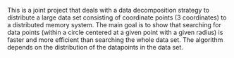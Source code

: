 This is a joint project that deals with a data decomposition strategy to distribute a large data set consisting of coordinate points (3 coordinates) to a distributed memory system. The main goal is to show that searching for data points (within a circle centered at a given point with a given radius) is faster and more efficient than searching the whole data set. The algorithm depends on the distribution of the datapoints in the data set.
